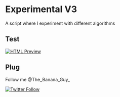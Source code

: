 # Experimental V3
A script where I experiment with different algorithms

## Test
[![HTML Preview](https://img.shields.io/badge/Click%20to%20Preview-%20-blue.svg)](https://kakol20.github.io/Experimental/)

## Plug
Follow me @The_Banana_Guy_

[![Twitter Follow](https://img.shields.io/twitter/follow/espadrine.svg?style=social&label=Follow)](https://twitter.com/the_banana_guy_)
